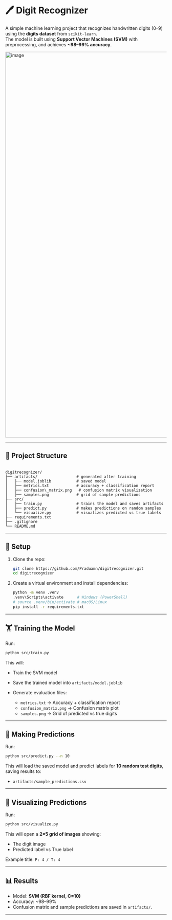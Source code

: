 # 🖊️ Digit Recognizer

A simple machine learning project that recognizes handwritten digits (0–9) using the **digits dataset** from `scikit-learn`.  
The model is built using **Support Vector Machines (SVM)** with preprocessing, and achieves **~98–99% accuracy**.

<img width="1500" height="1200" alt="image" src="https://github.com/user-attachments/assets/3e725379-253d-44e9-b252-8ffb434ed194" />


---

## 📂 Project Structure
```

digitrecognizer/
├── artifacts/                 # generated after training
│   ├── model.joblib           # saved model
│   ├── metrics.txt            # accuracy + classification report
│   ├── confusion\_matrix.png   # confusion matrix visualization
│   ├── samples.png            # grid of sample predictions
├── src/
│   ├── train.py               # trains the model and saves artifacts
│   ├── predict.py             # makes predictions on random samples
│   └── visualize.py           # visualizes predicted vs true labels
├── requirements.txt
├── .gitignore
└── README.md

````

---

## 🚀 Setup

1. Clone the repo:
   ```bash
   git clone https://github.com/Praduamn/digitrecognizer.git
   cd digitrecognizer


2. Create a virtual environment and install dependencies:

   ```bash
   python -m venv .venv
   .venv\Scripts\activate      # Windows (PowerShell)
   # source .venv/bin/activate # macOS/Linux
   pip install -r requirements.txt
   ```

---

## 🏋️ Training the Model

Run:

```bash
python src/train.py
```

This will:

* Train the SVM model
* Save the trained model into `artifacts/model.joblib`
* Generate evaluation files:

  * `metrics.txt` → Accuracy + classification report
  * `confusion_matrix.png` → Confusion matrix plot
  * `samples.png` → Grid of predicted vs true digits

---

## 🔎 Making Predictions

Run:

```bash
python src/predict.py --n 10
```

This will load the saved model and predict labels for **10 random test digits**, saving results to:

* `artifacts/sample_predictions.csv`

---

## 👀 Visualizing Predictions

Run:

```bash
python src/visualize.py
```

This will open a **2×5 grid of images** showing:

* The digit image
* Predicted label vs True label

Example title: `P: 4 / T: 4`

---

## 📊 Results

* Model: **SVM (RBF kernel, C=10)**
* Accuracy: \~98–99%
* Confusion matrix and sample predictions are saved in `artifacts/`.

---



